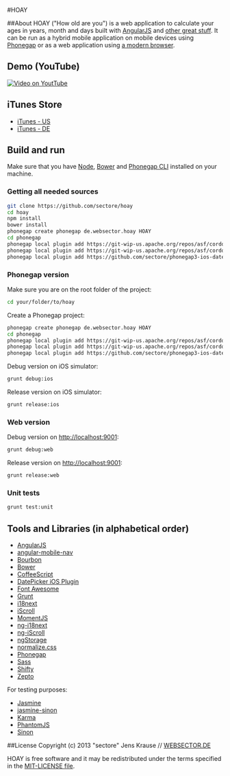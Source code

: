 #HOAY

##About
HOAY ("How old are you") is a web application to calculate your ages in years, month and days built with [AngularJS](http://angularjs.org) and [other great stuff](#tools-and-libraries-in-alphabetical-order).
It can be run as a hybrid mobile application on mobile devices using [Phonegap](http://phonegap.com) or as a web application using [a modern browser](http://www.google.com/chrome/).


## Demo (YouTube)

[![Video on YoutTube](https://raw.github.com/sectore/hoay/master/wiki/screenshot_youtube.png)](http://youtu.be/lHYvqiaXEDY)

## iTunes Store
* [iTunes - US](https://itunes.apple.com/us/app/hoay/id693621393)
* [iTunes - DE](https://itunes.apple.com/de/app/hoay/id693621393)

## Build and run
Make sure that you have [Node](http://nodejs.org/), [Bower](http://bower.io/) and [Phonegap CLI](https://github.com/phonegap/phonegap-cli) installed on your machine.

### Getting all needed sources
```bash
git clone https://github.com/sectore/hoay
cd hoay
npm install
bower install
phonegap create phonegap de.websector.hoay HOAY
cd phonegap
phonegap local plugin add https://git-wip-us.apache.org/repos/asf/cordova-plugin-splashscreen.git
phonegap local plugin add https://git-wip-us.apache.org/repos/asf/cordova-plugin-inappbrowser.git
phonegap local plugin add https://github.com/sectore/phonegap3-ios-datepicker-plugin
```

### Phonegap version
Make sure you are on the root folder of the project:

```bash
cd your/folder/to/hoay
```

Create a Phonegap project:

```bash
phonegap create phonegap de.websector.hoay HOAY
cd phonegap
phonegap local plugin add https://git-wip-us.apache.org/repos/asf/cordova-plugin-splashscreen.git
phonegap local plugin add https://git-wip-us.apache.org/repos/asf/cordova-plugin-inappbrowser.git
phonegap local plugin add https://github.com/sectore/phonegap3-ios-datepicker-plugin
```

Debug version on iOS simulator:

```bash
grunt debug:ios
```

Release version on iOS simulator:

```bash
grunt release:ios
```

### Web version

Debug version on [http://localhost:9001](http://localhost:9001):

```bash
grunt debug:web
```

Release version on [http://localhost:9001](http://localhost:9001):

```bash
grunt release:web
```


### Unit tests
```bash
grunt test:unit
```

## Tools and Libraries (in alphabetical order)

* [AngularJS](http://angularjs.org)
* [angular-mobile-nav](https://github.com/ajoslin/angular-mobile-nav)
* [Bourbon](http://bourbon.io/)
* [Bower](http://bower.io/)
* [CoffeeScript](http://coffeescript.org/)
* [DatePicker iOS Plugin](https://github.com/sectore/phonegap3-ios-datepicker-plugin)
* [Font Awesome](http://fortawesome.github.io/Font-Awesome/)
* [Grunt](http://gruntjs.com/)
* [i18next](http://i18next.com/)
* [iScroll](https://github.com/cubiq/iscroll)
* [MomentJS](http://momentjs.com/)
* [ng-i18next](https://github.com/archer96/ng-i18next/)
* [ng-iScroll](https://github.com/ibspoof/ng-iScroll)
* [ngStorage](https://github.com/gsklee/ngStorage)
* [normalize.css](https://github.com/necolas/normalize.css)
* [Phonegap](http://phonegap.com)
* [Sass](http://sass-lang.com/)
* [Shifty](http://jeremyckahn.github.io/shifty/)
* [Zepto](http://zeptojs.com/)

For testing purposes:

* [Jasmine](http://pivotal.github.io/jasmine/)
* [jasmine-sinon](https://github.com/froots/jasmine-sinon)
* [Karma](http://karma-runner.github.io/)
* [PhantomJS](http://phantomjs.org/)
* [Sinon](http://sinonjs.org/)


##License
Copyright (c) 2013 "sectore" Jens Krause // [WEBSECTOR.DE](http://www.websector.de)

HOAY is free software and it may be redistributed under the terms specified in the [MIT-LICENSE file](https://raw.github.com/sectore/hoay/master/LICENSE.txt).